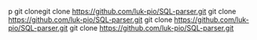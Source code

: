 p
git clonegit clone https://github.com/luk-pio/SQL-parser.git
git clone https://github.com/luk-pio/SQL-parser.git
git clone https://github.com/luk-pio/SQL-parser.git
git clone https://github.com/luk-pio/SQL-parser.git
